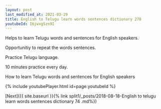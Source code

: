 ```yaml
---
layout: post
last_modified_at: 2021-03-29
title: English to Telugu learn words sentences dictionary 278 
youtubeId: I6jwxgSzn9I
---
```

 
 
Helps to learn Telugu words and sentences for English speakers.

Opportunitiy to repeat the words sentences. 

Practice Telugu language. 
 
10 minutes practice every day. 
 
How to learn Telugu words and sentences for English speakers 
 
{% include youtubePlayer.html id=page.youtubeId %}
 
 
[Next]({{ site.baseurl }}{% link  split1/_posts/2018-08-18-English to telugu learn words sentences dictionary 74 .md%})
 
